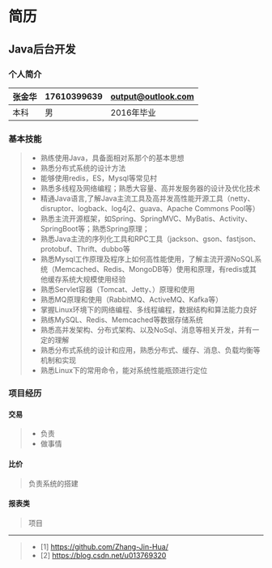 # 简历
## Java后台开发
### 个人简介
| 张金华        | 17610399639   |  output@outlook.com  |
| --------   | ----- | ----  |
|本科      | 男 |   2016年毕业     |


### 基本技能

> * 熟练使用Java，具备面相对系那个的基本思想
> * 熟悉分布式系统的设计方法
> * 能够使用redis，ES，Mysql等常见村
> * 熟悉多线程及网络编程；熟悉大容量、高并发服务器的设计及优化技术
> * 精通Java语言,了解Java主流工具及高并发高性能开源工具（netty、disruptor、logback、log4j2、guava、Apache Commons Pool等）
> * 熟悉主流开源框架，如Spring、SpringMVC、MyBatis、Activity、SpringBoot等；熟悉Spring原理；
> * 熟悉Java主流的序列化工具和RPC工具（jackson、gson、fastjson、protobuf、Thrift、dubbo等
>* 熟悉Mysql工作原理及程序上如何高性能使用，了解主流开源NoSQL系统（Memcached、Redis、MongoDB等）使用和原理，有redis或其他缓存系统大规模使用经验
>* 熟悉Servlet容器（Tomcat、Jetty、）原理和使用
>* 熟悉MQ原理和使用（RabbitMQ、ActiveMQ、Kafka等）
>* 掌握Linux环境下的网络编程、多线程编程，数据结构和算法能力良好
>* 熟练MySQL、Redis、Memcached等数据存储系统
>* 熟悉高并发架构、分布式架构、以及NoSql、消息等相关开发，并有一定的理解
>* 熟悉分布式系统的设计和应用，熟悉分布式、缓存、消息、负载均衡等机制和实现
>* 熟悉Linux下的常用命令，能对系统性能瓶颈进行定位



### 项目经历

#### 交易

> * 负责
> * 做事情

#### 比价
> 负责系统的搭建

#### 报表类
> 项目

---
>* [1] https://github.com/Zhang-Jin-Hua/
>* [2] https://blog.csdn.net/u013769320
